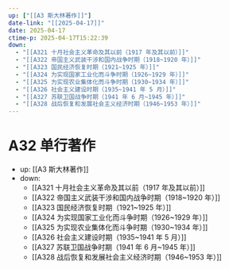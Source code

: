 ```yaml
---
up: ["[[A3 斯大林著作]]"]
date-link: "[[2025-04-17]]"
date: 2025-04-17
ctime-p: 2025-04-17T15:22:39
down:
  - "[[A321 十月社会主义革命及其以前（1917 年及其以前）]]"
  - "[[A322 帝国主义武装干涉和国内战争时期（1918~1920 年）]]"
  - "[[A323 国民经济恢复时期（1921~1925 年）]]"
  - "[[A324 为实现国家工业化而斗争时期（1926~1929 年）]]"
  - "[[A325 为实现农业集体化而斗争时期（1930~1934 年）]]"
  - "[[A326 社会主义建设时期（1935~1941 年 5 月）]]"
  - "[[A327 苏联卫国战争时期（1941 年 6 月~1945 年）]]"
  - "[[A328 战后恢复和发展社会主义经济时期（1946~1953 年）]]"
---
```


# A32 单行著作

- up: [[A3 斯大林著作]]
- down:
	- [[A321 十月社会主义革命及其以前（1917 年及其以前）]]
	- [[A322 帝国主义武装干涉和国内战争时期（1918~1920 年）]]
	- [[A323 国民经济恢复时期（1921~1925 年）]]
	- [[A324 为实现国家工业化而斗争时期（1926~1929 年）]]
	- [[A325 为实现农业集体化而斗争时期（1930~1934 年）]]
	- [[A326 社会主义建设时期（1935~1941 年 5 月）]]
	- [[A327 苏联卫国战争时期（1941 年 6 月~1945 年）]]
	- [[A328 战后恢复和发展社会主义经济时期（1946~1953 年）]]
